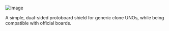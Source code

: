 ![image](https://user-images.githubusercontent.com/26882439/199111895-cc98cf69-9f28-41e6-ad77-4ef19ad5b4cb.png)

A simple, dual-sided protoboard shield for generic clone UNOs, while being compatible with official boards.
